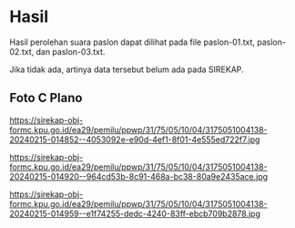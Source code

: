 # Hasil

Hasil perolehan suara paslon dapat dilihat pada file paslon-01.txt, paslon-02.txt, dan paslon-03.txt.

Jika tidak ada, artinya data tersebut belum ada pada SIREKAP.

## Foto C Plano

https://sirekap-obj-formc.kpu.go.id/ea29/pemilu/ppwp/31/75/05/10/04/3175051004138-20240215-014852--4053092e-e90d-4ef1-8f01-4e555ed722f7.jpg

https://sirekap-obj-formc.kpu.go.id/ea29/pemilu/ppwp/31/75/05/10/04/3175051004138-20240215-014920--964cd53b-8c91-468a-bc38-80a9e2435ace.jpg

https://sirekap-obj-formc.kpu.go.id/ea29/pemilu/ppwp/31/75/05/10/04/3175051004138-20240215-014959--e1f74255-dedc-4240-83ff-ebcb709b2878.jpg
